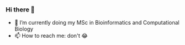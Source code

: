 ### Hi there 👋

- 🌱 I’m currently doing my MSc in Bioinformatics and Computational Biology
- 📫 How to reach me: don't 😂
